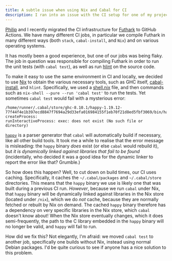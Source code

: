 ```yaml
---
title: A subtle issue when using Nix and Cabal for CI
description: I ran into an issue with the CI setup for one of my projects, and I figured I'd write it down.
---
```


[Philip](https://munksgaard.me/) and I recently migrated the CI
infrastructure for [Futhark](https://futhark-lang.org) to GitHub
Actions.  We have many different CI jobs, in particular we compile
Futhark in many different ways (both `stack`, `cabal-install`, and
`Nix`) and on various operating systems.

It has mostly been a good experience, but one of our jobs was being
flaky.  The job in question was responsible for compiling Futhark in
order to run the unit tests (with `cabal test`), as well as run
[hlint](https://github.com/ndmitchell/hlint) on the source code.

To make it easy to use the same environment in CI and locally, we
decided to use [Nix](https://nixos.org/) to obtain the various
necessary tools, such as GHC itself,
[cabal-install](https://hackage.haskell.org/package/cabal-install),
and `hlint`.  Specifically, we used a
[shell.nix](https://nixos.org/nixos/nix-pills/developing-with-nix-shell.html)
file, and then commands such as `nix-shell --pure --run 'cabal test'`
to run the tests.  Yet sometimes `cabal test` would fail with a
mysterious error:

```
/home/runner/.cabal/store/ghc-8.10.1/happy-1.19.12-77f44f4e1b397ecd8847f7694a29d33efa016984155f1eb70f21d8ed5fbf3069/bin/happy: createProcess:
runInteractiveProcess: exec: does not exist (No such file or directory)
```

[`happy`](https://www.haskell.org/happy/) is a parser generator that
`cabal` will automatically build if necessary, like all other build
tools.  It took me a while to realise that the error message is
misleading: the `happy` binary *does* exist (or else `cabal` would
rebuild it), but *it is dynamically linked against libraries that fail
to be found* (incidentally, who decided it was a good idea for the
dynamic linker to report the error like that?  Grumble.)

So how does this happen?  Well, to cut down on build times, our CI
uses caching.  Specifically, it caches the `~/.cabal/packages` and
`~/.cabal/store` directories.  This means that the `happy` binary we
use is likely one that was built during a previous CI run.  *However*,
because we run `cabal` under Nix, that `happy` binary will be
dynamically linked against libraries in the Nix store (located under
`/nix`), which we do *not* cache, because they are normally fetched or
rebuilt by Nix on demand.  The cached `happy` binary therefore has a
dependency on very specific libraries in the Nix store, which `cabal`
doesn't know about!  When the Nix store eventually changes, which it
does semi-frequently, the path to the C library embedded in the
`happy` binary will no longer be valid, and `happy` will fail to run.

How did we fix this?  Not elegantly, I'm afraid: we moved `cabal test`
to another job, specifically one builds without Nix, instead using
normal Debian packages.  I'd be quite curious to see if anyone has a
nice solution to this problem.
